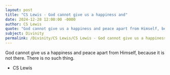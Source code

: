 ```yaml
---
layout: post
title: "CS Lewis - God cannot give us a happiness and"
date: 2024-12-28 12:00:00 -0000
author: CS Lewis
quote: "God cannot give us a happiness and peace apart from Himself, because it is not there. There is no such thing."
subject: Divinity
permalink: /Divinity/CS Lewis/CS Lewis - God cannot give us a happiness and
---
```


God cannot give us a happiness and peace apart from Himself, because it is not there. There is no such thing.

- CS Lewis
